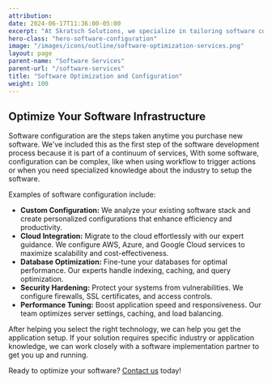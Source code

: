 ```yaml
---
attribution:
date: 2024-06-17T11:36:00-05:00
excerpt: "At Skratsch Solutions, we specialize in tailoring software configurations to meet your unique needs. Whether you're a small business, a startup, or an enterprise, our team of experts ensures seamless integration, performance optimization, and security enhancements."
hero-class: "hero-software-configuration"
image: "/images/icons/outline/software-optimization-services.png"
layout: page
parent-name: "Software Services"
parent-url: "/software-services"
title: "Software Optimization and Configuration"
weight: 100
---
```


## Optimize Your Software Infrastructure

Software configuration are the steps taken anytime you purchase new software. We've included this as the first step of the software development process because it is part of a continuum of services, With some software, configuration can be complex, like when using workflow to trigger actions or when you need specialized knowledge about the industry to setup the software.

Examples of software configuration include:

- **Custom Configuration:** We analyze your existing software stack and create personalized configurations that enhance efficiency and productivity.
- **Cloud Integration:** Migrate to the cloud effortlessly with our expert guidance. We configure AWS, Azure, and Google Cloud services to maximize scalability and cost-effectiveness.
- **Database Optimization:** Fine-tune your databases for optimal performance. Our experts handle indexing, caching, and query optimization.
- **Security Hardening:** Protect your systems from vulnerabilities. We configure firewalls, SSL certificates, and access controls.
- **Performance Tuning:** Boost application speed and responsiveness. Our team optimizes server settings, caching, and load balancing.

After helping you select the right technology, we can help you get the application setup. If your solution requires specific industry or application knowledge, we can work closely with a software implementation partner to get you up and running.

Ready to optimize your software? [Contact us](/contact) today!